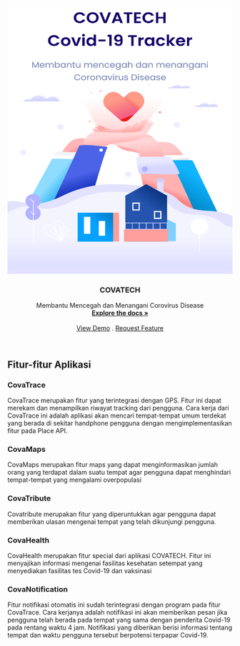<!-- PROJECT LOGO -->
<br />
<p align="center">
  <a href="https://github.com/ilhamfzri/widya-wicara-diarization">
    <img src="app/resource/logo.svg" alt="Logo" width="600" height="600">
  </a>

  
  <h3 align="center">COVATECH</h3>

  <p align="center">
    Membantu Mencegah dan Menangani Corovirus Disease
    <br />
    <a href="https://github.com/ilhamfzri/CovaTech"><strong>Explore the docs »</strong></a>
    <br />
    <br />
    <a href="https://github.com/ilhamfzri/CovaTech">View Demo</a>
    .
    <a href="https://github.com/ilhamfzri/CovaTech>Report Bug</a>
    ·
    <a href="https://github.com/ilhamfzri/CovaTech">Request Feature</a>
                                                   
                                                   
                                                   
  </p>
</p>

<br />


<!-- GETTING STARTED -->
## Fitur-fitur Aplikasi

### CovaTrace
CovaTrace merupakan fitur yang terintegrasi dengan GPS. Fitur ini dapat merekam dan menampilkan riwayat tracking dari pengguna. Cara kerja dari CovaTrace ini adalah aplikasi akan mencari tempat-tempat umum terdekat yang berada di sekitar handphone pengguna dengan mengimplementasikan fitur pada Place API.

### CovaMaps
CovaMaps merupakan fitur maps yang dapat menginformasikan jumlah orang yang terdapat dalam suatu tempat agar pengguna dapat menghindari tempat-tempat yang mengalami overpopulasi

### CovaTribute
Covatribute merupakan fitur yang diperuntukkan agar pengguna dapat memberikan ulasan mengenai tempat yang telah dikunjungi pengguna.

### CovaHealth
CovaHealth merupakan fitur special dari aplikasi COVATECH. Fitur ini menyajikan informasi mengenai fasilitas kesehatan setempat yang menyediakan fasilitas tes Covid-19 dan vaksinasi

### CovaNotification
Fitur notifikasi otomatis ini sudah terintegrasi dengan program pada fitur CovaTrace. Cara kerjanya adalah notifikasi ini akan memberikan pesan jika pengguna telah berada pada tempat yang sama dengan penderita Covid-19 pada rentang waktu 4 jam. Notifikasi yang diberikan berisi informasi tentang tempat dan waktu pengguna tersebut berpotensi terpapar Covid-19.

